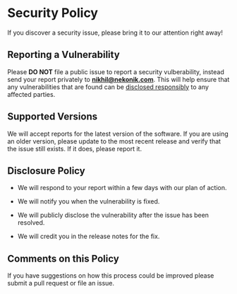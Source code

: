 # Security Policy

If you discover a security issue, please bring it to our attention right away!

## Reporting a Vulnerability
 
Please **DO NOT** file a public issue to report a security vulberability, instead send your report privately to **nikhil@nekonik.com**. This will help ensure that any vulnerabilities that are found can be [disclosed responsibly](https://en.wikipedia.org/wiki/Responsible_disclosure) to any affected parties.

## Supported Versions

We will accept reports for the latest version of the software. If you are using an older version, please update to the most recent release and verify that the issue still exists. If it does, please report it.

## Disclosure Policy

- We will respond to your report within a few days with our plan of action.

- We will notify you when the vulnerability is fixed.

- We will publicly disclose the vulnerability after the issue has been resolved.

- We will credit you in the release notes for the fix.

## Comments on this Policy

If you have suggestions on how this process could be improved please submit a pull request or file an issue.
